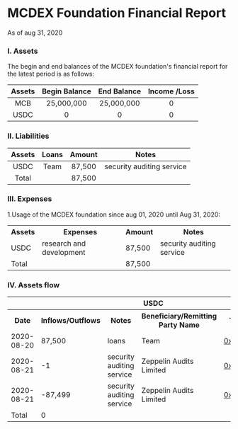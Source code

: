 # MCDEX Foundation Financial Report
As of aug 31, 2020
### I. Assets
The begin and end balances of the MCDEX foundation's financial report for the latest period is as follows:

| Assets | Begin Balance | End Balance | Income /Loss   |
| :----:         | :-----:         | :----:          | :----:  |
| MCB            |    25,000,000  | 25,000,000      |  0       |
| USDC            |    0            |   0              |   0      |

### II. Liabilities
| Assets | Loans |  Amount | Notes   |
| :----: | :----:   |  :----: | :----:  |
|USDC|Team|   87,500   | security auditing service |
|Total| |   87,500   |   |

### III. Expenses 
1.Usage of the MCDEX foundation  since aug 01, 2020 until Aug 31, 2020:
<table>
    <tr>
        <th rowspan="1">Assets</th>
        <th>Expenses </th>
        <th>Amount</th>
        <th>Notes</th>
    </tr>
    <tr>
        <td rowspan="1">USDC</td>
        <td>research and development</td>
        <td> 87,500	</td>
        <td>security auditing service</td>
    </tr>
    <tr>
        <td rowspan="1">Total</td>
        <td>  </td>
        <td>87,500  </td>
        <td>  </td>
    </tr>
 </table>

### IV. Assets flow

<table>
    <tr>
        <th colspan="5" align="center">USDC</th>
    </tr> 
    <tr>
        <th rowspan="1">Date</th>
        <th>Inflows/Outflows </th>
        <th>Notes</th>
        <th>Beneficiary/Remitting Party Name </th>
        <th>Transaction Hash</th>
    </tr>
    <tr>
        <td rowspan="1">2020-08-20</td>
        <td> 87,500</td>
        <td> loans</td>
        <td> Team</td>
        <td> <a href="https://etherscan.io/address/tx/0x3209863fa18e0e623401bfb79dc31618605b69c20f061b2cea93478f37eaa6e1">0x3209******a6e1</a></td>
    </tr>
    <tr>
        <td rowspan="1">2020-08-21</td>
        <td> -1</td>
        <td> security auditing service</td>
        <td> Zeppelin Audits Limited </td>
        <td> <a href="https://etherscan.io/address/tx/0x1c5091fb724017a8e43e80ac61bde72536cec084fef330a6d3ea0ae4eafddd95">0x1c50******dd95</a></td>
    </tr>
    <tr>
        <td> 2020-08-21 </td>
        <td>  -87,499 </td>
        <td>  security auditing service  </td>
        <td> Zeppelin Audits Limited </td>
        <td> <a href="https://etherscan.io/address/tx/0x60042c8325b68f82e22279fd0b1831814905b353eb48c9bc57b9cd6bfd6cce58">0x6004******ce58</a></td>
    </tr>
    <tr>
        <td rowspan="1">Total</td>
        <td> 0 </td>
        <td>  </td>
        <td>  </td>
        <td>  </td>
    </tr>
    </table>
